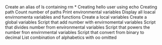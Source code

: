 Create an alias of ls containing rm *
Creating hello user using echo
Creating path
Count number of paths
Print environmental variables
Display all loacal envirnomenta variables and functions
Create a local variables
Create a global variables
Script that add number with envirnomental variables
Script that divides number from environmental variables
Script that powers the number fron envirnmental variables
Script that convert from binary to decimal
List combination of alphabetics with oo omitted
